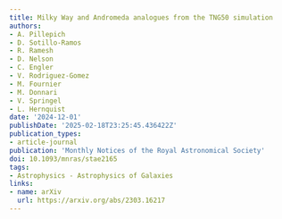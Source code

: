 ```yaml
---
title: Milky Way and Andromeda analogues from the TNG50 simulation
authors:
- A. Pillepich
- D. Sotillo-Ramos
- R. Ramesh
- D. Nelson
- C. Engler
- V. Rodriguez-Gomez
- M. Fournier
- M. Donnari
- V. Springel
- L. Hernquist
date: '2024-12-01'
publishDate: '2025-02-18T23:25:45.436422Z'
publication_types:
- article-journal
publication: 'Monthly Notices of the Royal Astronomical Society'
doi: 10.1093/mnras/stae2165
tags:
- Astrophysics - Astrophysics of Galaxies
links:
- name: arXiv
  url: https://arxiv.org/abs/2303.16217
---
```

